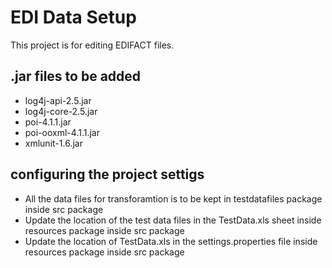# EDI Data Setup

This project is for editing EDIFACT files.

## .jar files to be added
* log4j-api-2.5.jar
* log4j-core-2.5.jar
* poi-4.1.1.jar
* poi-ooxml-4.1.1.jar
* xmlunit-1.6.jar

## configuring the project settigs
* All the data files for transforamtion is to be kept in testdatafiles package inside src package
* Update the location of the test data files in the TestData.xls sheet inside resources package inside src package
* Update the location of TestData.xls in the settings.properties file inside resources package inside src package